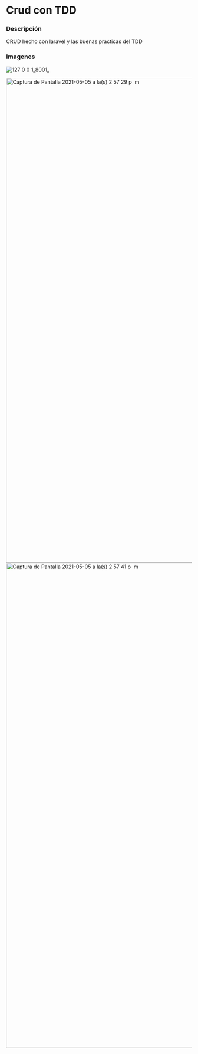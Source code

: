 # Crud con TDD

### Descripción
CRUD hecho con laravel y las buenas practicas del TDD

### Imagenes

![127 0 0 1_8001_](https://user-images.githubusercontent.com/54915231/117201273-169b6a00-adb2-11eb-9f56-482065014eb5.png)

<img width="1314" alt="Captura de Pantalla 2021-05-05 a la(s) 2 57 29 p  m" src="https://user-images.githubusercontent.com/54915231/117201396-3894ec80-adb2-11eb-87c5-073e9526d9c1.png">

<img width="1315" alt="Captura de Pantalla 2021-05-05 a la(s) 2 57 41 p  m" src="https://user-images.githubusercontent.com/54915231/117201414-3f236400-adb2-11eb-8b56-1a7d39c10851.png">
